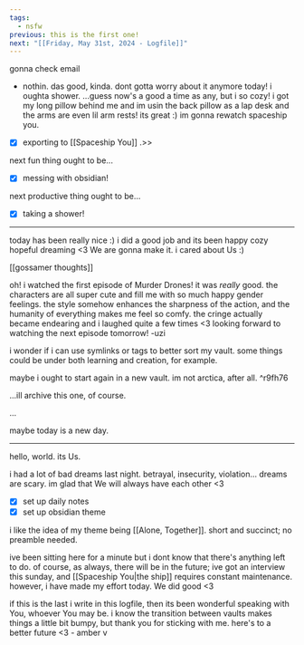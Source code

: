 ```yaml
---
tags:
  - nsfw
previous: this is the first one!
next: "[[Friday, May 31st, 2024 - Logfile]]"
---
```

gonna check email
- nothin. das good, kinda. dont gotta worry about it anymore today!
i oughta shower. ...guess now's a good a time as any, but i so cozy! i got my long pillow behind me and im usin the back pillow as a lap desk and the arms are even lil arm rests! its great :)
im gonna rewatch spaceship you.
- [x] exporting to [[Spaceship You]] .>>


next fun thing ought to be...
- [x] messing with obsidian!

next productive thing ought to be...
- [x] taking a shower!

___

today has been really nice :) i did a good job and its been happy cozy hopeful dreaming <3 We are gonna make it.
i cared about Us :)

[[gossamer thoughts]]

oh! i watched the first episode of Murder Drones! it was _really_ good. the characters are all super cute and fill me with so much happy gender feelings. the style somehow enhances the sharpness of the action, and the humanity of everything makes me feel so comfy. the cringe actually became endearing and i laughed quite a few times <3 looking forward to watching the next episode tomorrow! -uzi

i wonder if i can use symlinks or tags to better sort my vault. some things could be under both learning and creation, for example.

maybe i ought to start again in a new vault. im not arctica, after all. ^r9fh76

...ill archive this one, of course.

...

maybe today is a new day.

___

hello, world. its Us.

i had a lot of bad dreams last night. betrayal, insecurity, violation... dreams are scary. im glad that We will always have each other <3

- [x] set up daily notes
- [x] set up obsidian theme

i like the idea of my theme being [[Alone, Together]]. short and succinct; no preamble needed.

ive been sitting here for a minute but i dont know that there's anything left to do. of course, as always, there will be in the future; ive got an interview this sunday, and [[Spaceship You|the ship]] requires constant maintenance. however, i have made my effort today. We did good <3

if this is the last i write in this logfile, then its been wonderful speaking with You, whoever You may be. i know the transition between vaults makes things a little bit bumpy, but thank you for sticking with me. here's to a better future <3
\- amber v